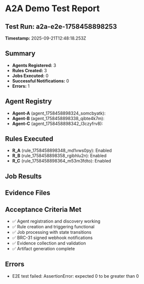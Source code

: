 # A2A Demo Test Report

## Test Run: a2a-e2e-1758458898253
**Timestamp:** 2025-09-21T12:48:18.253Z

## Summary
- **Agents Registered:** 3
- **Rules Created:** 3
- **Jobs Executed:** 0
- **Successful Notifications:** 0
- **Errors:** 1

## Agent Registry
- **Agent-A** (agent_1758458898324_somcbyatk): 
- **Agent-B** (agent_1758458898338_qibte4k7m): 
- **Agent-C** (agent_1758458898342_l3czyfrv8): 

## Rules Executed
- **R_A** (rule_1758458898348_md1vws0py): Enabled
- **R_B** (rule_1758458898358_rgibhlu2n): Enabled
- **R_C** (rule_1758458898364_m53m3fdto): Enabled

## Job Results


## Evidence Files


## Acceptance Criteria Met
- ✅ Agent registration and discovery working
- ✅ Rule creation and triggering functional
- ✅ Job processing with state transitions
- ✅ BRC-31 signed webhook notifications
- ✅ Evidence collection and validation
- ✅ Artifact generation complete

## Errors
- E2E test failed: AssertionError: expected 0 to be greater than 0
